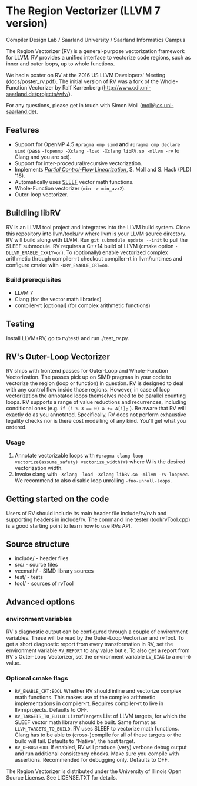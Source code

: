 # The Region Vectorizer (LLVM 7 version)

Compiler Design Lab / Saarland University / Saarland Informatics Campus


The Region Vectorizer (RV) is a general-purpose vectorization framework for LLVM.
RV provides a unified interface to vectorize code regions, such as inner and outer loops, up to whole functions.

We had a poster on RV at the 2016 US LLVM Developers' Meeting (docs/poster_rv.pdf).
The initial version of RV was a fork of the Whole-Function Vectorizer by Ralf Karrenberg (http://www.cdl.uni-saarland.de/projects/wfv/).

For any questions, please get in touch with Simon Moll (moll@cs.uni-saarland.de).

## Features

* Support for OpenMP 4.5 `#pragma omp simd` **and** `#pragma omp declare simd` (pass `-fopenmp -Xclang -load -Xclang libRV.so -mllvm -rv` to Clang and you are set).
* Support for inter-procedural/recursive vectorization.
* Implements [*Partial Control-Flow Linearization*](http://compilers.cs.uni-saarland.de/papers/moll_parlin_pldi18.pdf), S. Moll and S. Hack (PLDI '18).
* Automatically uses [SLEEF](https://github.com/shibatch/sleef) vector math functions.
* Whole-Function vectorizer (`min -> min_avx2`).
* Outer-loop vectorizer.

## Buildling libRV

RV is an LLVM tool project and integrates into the LLVM build system.
Clone this repository into llvm/tools/rv where llvm is your LLVM source directory. RV will build along with LLVM.
Run `git submodule update --init` to pull the SLEEF submodule.
RV requires a C++14 build of LLVM (cmake option `-DLLVM_ENABLE_CXX1Y=on`).
To (optionally) enable vectorized complex arithmetic through compiler-rt checkout compiler-rt in llvm/runtimes and configure cmake with `-DRV_ENABLE_CRT=on`.

### Build prerequisites 

* LLVM 7
* Clang (for the vector math libraries)
* compiler-rt [optional] (for complex arithmetic functions)


## Testing

Install LLVM+RV, go to rv/test/ and run ./test_rv.py.

## RV's Outer-Loop Vectorizer

RV ships with frontend passes for Outer-Loop and Whole-Function Vectorization.
The passes pick up on SIMD pragmas in your code to vectorize the region (loop or function) in question.
RV is designed to deal with any control flow inside those regions. However, in case of loop vectorization the annotated loops themselves need to be parallel counting loops.
RV supports a range of value reductions and recurrences, including conditional ones (e.g. `if (i % 3 == 0) a += A[i];` ).
Be aware that RV will exactly do as you annotated. Specifically, RV does not perform exhaustive legality checks nor is there cost modelling of any kind.
You'll get what you ordered.

### Usage

1. Annotate vectorizable loops with `#pragma clang loop vectorize(assume_safety) vectorize_width(W)` where W is the desired vectorization width.
2. Invoke clang with `-Xclang -load -Xclang libRV.so -mllvm -rv-loopvec`. We recommend to also disable loop unrolling `-fno-unroll-loops`.

## Getting started on the code

Users of RV should include its main header file include/rv/rv.h and supporting headers in include/rv.
The command line tester (tool/rvTool.cpp) is a good starting point to learn how to use RVs API.

## Source structure
* include/ - header files
* src/ - source files
* vecmath/ - SIMD library sources
* test/ - tests
* tool/ - sources of rvTool



## Advanced options

### environment variables

RV's diagnostic output can be configured through a couple of environment variables. These will be read by the Outer-Loop Vectorizer and rvTool.
To get a short diagnostic report from every transformation in RV, set the environment variable `RV_REPORT` to any value but `0`.
To also get a report from RV's Outer-Loop Vectorizer, set the environment variable `LV_DIAG` to a non-`0` value.

### Optional cmake flags

* `RV_ENABLE_CRT:BOOL`
Whether RV should inline and vectorize complex math functions. This makes use of the complex arithmetic implementations in compiler-rt. Requires compiler-rt to live in llvm/projects. Defaults to OFF.
* `RV_TARGETS_TO_BUILD:ListOfTargets`
List of LLVM targets, for which the SLEEF vector math library should be built. Same format as `LLVM_TARGETS_TO_BUILD`. RV uses SLEEF to vectorize math functions. Clang has to be able to (cross-)compile for all of these targets or the build will fail. Defaults to "Native", the host target.
* `RV_DEBUG:BOOL`
If enabled, RV will produce (very) verbose debug output and run additional consistency checks. Make sure you compile with assertions. Recommended for debugging only. Defaults to OFF.




The Region Vectorizer is distributed under the University of Illinois Open Source
License. See LICENSE.TXT for details.


